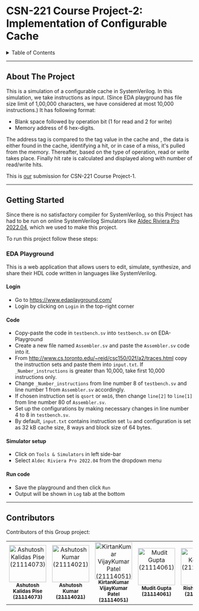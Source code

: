 <a name="readme-top"></a>

# CSN-221 Course Project-2: Implementation of Configurable Cache

<!-- TABLE OF CONTENTS -->
<details>
  <summary>Table of Contents</summary>
  <ol>
    <li>
      <a href="#about-the-project">About The Project</a>
    </li>
    <li>
      <a href="#getting-started">Getting Started</a>
      <ul>
        <li>
          <a href="#eda-playground">EDA Playground</a>
          <ul>
            <li><a href="#login">Login</a></li>
            <li><a href="#code">Code</a></li>
            <li><a href="#simulator-setup">Simulator Setup</a></li>
            <li><a href="#run-code">Run Code</a></li>
          </ul>
        </li>
      </ul>
    </li>
    <li><a href="#contributors">Contributors</a></li>
  </ol>
</details>

***

<!-- ABOUT THE PROJECT -->
## About The Project


This is a simulation of a configurable cache in SystemVerilog. In this simulation, we take instructions as input. (Since EDA playground has file size limit of 1,00,000 characters, we have considered at most 10,000 instructions.) It has following format:

* Blank space followed by operation bit (1 for read and 2 for write)
* Memory address of 6 hex-digits.

The address tag is compared to the tag value in the cache and , the data is either found in the cache, identifying a hit, or in case of a miss, it's pulled from the memory. Thereafter, based on the type of operation, read or write takes place. Finally hit rate is calculated and displayed along with number of read/write hits.

This is [our](#contributors) submission for CSN-221 Course Project-1.

---

<!-- GETTING STARTED -->
## Getting Started

Since there is no satisfactory compiler for SystemVerilog, so this Project has had to be run on online SystemVerilog Simulators like [Aldec Riviera Pro 2022.04](https://www.aldec.com/en/products/functional_verification/riviera-pro), which we used to make this project.

To run this project follow these steps:

### EDA Playground

This is a web application that allows users to edit, simulate, synthesize, and share their HDL code written in languages like SystemVerilog.

#### Login
* Go to https://www.edaplayground.com/
* Login by clicking on `Login` in the top-right corner

#### Code
* Copy-paste the code in `testbench.sv` into `testbench.sv` on EDA-Playground
* Create a new file named `Assembler.sv` and paste the `Assembler.sv` code into it.
* From http://www.cs.toronto.edu/~reid/csc150/02f/a2/traces.html copy the instruction sets and paste them into `input.txt`. If `_Number_instructions` is greater than 10,000, take first 10,000 instructions only.
* Change `_Number_instructions` from line number 8 of `testbench.sv` and line number 1 from `Assembler.sv` accordingly.
* If chosen instruction set is `qsort` or `mm16`, then change `line[2]` to `line[1]` from line number 80 of `Assembler.sv`.
* Set up the configurations by making necessary changes in line number 4 to 8 in `testbench.sv`.
* By default, `input.txt` contains instruction set `lu` and configuration is set as 32 kB cache size, 8 ways and block size of 64 bytes.

#### Simulator setup
* Click on `Tools & Simulators` in left side-bar
* Select `Aldec Riviera Pro 2022.04` from the dropdown menu

#### Run code
* Save the playground and then click `Run`
* Output will be shown in `Log` tab at the bottom


---
<!-- Contributors -->
## Contributors
Contributors of this Group project:

<table>
  <tbody>
    <tr>
      <td align="center"><a href="https://github.com/i-love-chess"><img src="https://avatars.githubusercontent.com/u/101268569?v=4" width="100px;" alt="Ashutosh Kalidas Pise (21114073)"/><br /><sub><b>Ashutosh Kalidas Pise (21114073)</b></sub>
      </td>
      <td align="center"><a href="https://github.com/ashutoshkr129"><img src="https://avatars.githubusercontent.com/u/96130203?v=4" width="100px;" alt="Ashutosh Kumar (21114021)"/><br /><sub><b>Ashutosh Kumar (21114021)</b></sub>
      </td>
      <td align="center"><a href="https://github.com/kirtan03"><img src="https://avatars.githubusercontent.com/u/95969313?v=4" width="100px;" alt="KirtanKumar VijayKumar Patel (21114051)"/><br /><sub><b>KirtanKumar VijayKumar Patel (21114051)</b></sub>
      </td>
      <td align="center"><a href="https://github.com/Magnesium12"><img src="https://avatars.githubusercontent.com/u/99383854?v=4" width="100px;" alt="Mudit Gupta (21114061)"/><br /><sub><b>Mudit Gupta (21114061)</b></sub>
      </td>
      <td align="center"><a href="https://github.com/kej-r03"><img src="https://avatars.githubusercontent.com/u/99071926?v=4" width="100px;" alt="Rishi Kejriwal (21114081)"/><br /><sub><b>Rishi Kejriwal (21114081)</b></sub>
      </td>
      <td align="center"><a href="https://github.com/rohan-kalra904"><img src="https://avatars.githubusercontent.com/u/94923525?v=4" width="100px;" alt="Rohan Kalra (21114083)"/><br /><sub><b>Rohan Kalra (21114083)</b></sub>
      </td>
    </tr>
  </tbody>
  <tfoot>

  </tfoot>
</table>